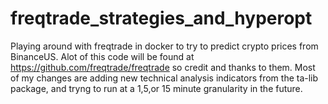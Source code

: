 # freqtrade_strategies_and_hyperopt
Playing around with freqtrade in docker to try to predict crypto prices from BinanceUS. 
Alot of this code will be found at https://github.com/freqtrade/freqtrade so credit and thanks to them. Most of my changes are adding new technical analysis indicators from the ta-lib package, and tryng to run at a 1,5,or 15 minute granularity in the future.
